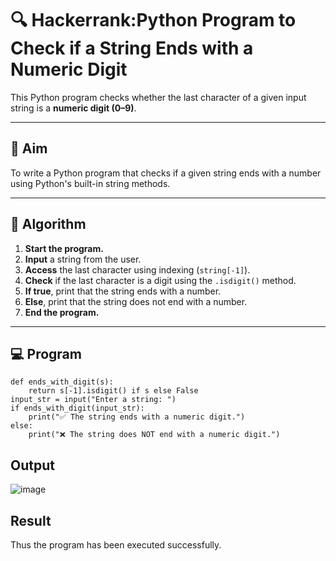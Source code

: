 # 🔍 Hackerrank:Python Program to Check if a String Ends with a Numeric Digit

This Python program checks whether the last character of a given input string is a **numeric digit (0–9)**.

---

## 🎯 Aim

To write a Python program that checks if a given string ends with a number using Python's built-in string methods.

---

## 🧠 Algorithm

1. **Start the program.**
2. **Input** a string from the user.
3. **Access** the last character using indexing (`string[-1]`).
4. **Check** if the last character is a digit using the `.isdigit()` method.
5. **If true**, print that the string ends with a number.
6. **Else**, print that the string does not end with a number.
7. **End the program.**

---

## 💻  Program
```
def ends_with_digit(s):
    return s[-1].isdigit() if s else False 
input_str = input("Enter a string: ")
if ends_with_digit(input_str):
    print("✅ The string ends with a numeric digit.")
else:
    print("❌ The string does NOT end with a numeric digit.")
```

## Output
![image](https://github.com/user-attachments/assets/520dc865-89a8-44c4-b7a5-3a8f62ca8f28)

## Result
Thus the program has been executed successfully.
